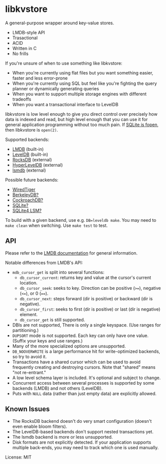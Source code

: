 libkvstore
==========

A general-purpose wrapper around key-value stores.

- LMDB-style API
- Trasactional
- ACID
- Written in C
- No frills

If you're unsure of when to use something like libkvstore:

- When you're currently using flat files but you want something easier, faster and less error-prone
- When you're currently using SQL but feel like you're fighting the query planner or dynamically generating queries
- When you want to support multiple storage engines with different tradeoffs
- When you want a transactional interface to LevelDB

libkvstore is low level enough to give you direct control over precisely how data is indexed and read, but high level enough that you can use it for general application programming without too much pain. If [SQLite is fopen](https://www.sqlite.org/whentouse.html), then libkvstore is `open(2)`.

Supported backends:

- [LMDB](https://symas.com/products/lightning-memory-mapped-database/) (built-in)
- [LevelDB](https://github.com/google/leveldb) (built-in)
- [RocksDB](http://rocksdb.org/) (external)
- [HyperLevelDB](https://github.com/rescrv/HyperLevelDB) (external)
- [lsmdb](https://github.com/btrask/lsmdb) (external)

Possible future backends:

- [WiredTiger](https://docs.mongodb.com/manual/core/wiredtiger/)
- [BerkeleyDB?](http://www.oracle.com/us/products/database/berkeley-db/index.html)
- [CockroachDB?](https://github.com/cockroachdb/cockroach)
- [SQLite?](https://www.sqlite.org/)
- [SQLite4 LSM?](https://www.sqlite.org/src4/doc/trunk/www/lsmusr.wiki)

To build with a given backend, use e.g. `DB=leveldb make`. You may need to `make clean` when switching. Use `make test` to test.

API
---

Please refer to the [LMDB documentation](http://lmdb.tech/doc/group__mdb.html) for general information.

Notable differences from LMDB's API:

- `mdb_cursor_get` is split into several functions:
	- `db_cursor_current`: returns key and value at the cursor's current location.
	- `db_cursor_seek`: seeks to key. Direction can be positive (`>=`), negative (`<=`), or 0 (`==`).
	- `db_cursor_next`: steps forward (dir is positive) or backward (dir is negative).
	- `db_cursor_first`: seeks to first (dir is positive) or last (dir is negative) element.
	- `db_cursor_get` is still supported.
- DBIs are not supported, There is only a single keyspace. (Use ranges for partitioning.)
- `DUPSORT` mode is not supported. Each key can only have one value. (Suffix your keys and use ranges.)
- Many of the more specialized options are unsupported.
- `DB_NOOVERWRITE` is a large performance hit for write-optimized backends, so try to avoid it.
- Transactions have a shared cursor which can be used to avoid frequently creating and destroying cursors. Note that "shared" means "not re-entrant."
- A low level schema layer is included. It's optional and subject to change.
- Concurrent access between several processes is supported by some backends (LMDB) and not others (LevelDB).
- Puts with `NULL` data (rather than just empty data) are explicitly allowed.

Known Issues
------------

- The RocksDB backend doesn't do very smart configuration (doesn't even enable bloom filters).
- The LevelDB-based backends don't support nested transactions yet.
- The lsmdb backend is more or less unsupported.
- Disk formats are not explicitly detected. If your application supports multiple back-ends, you may need to track which one is used manually.

License: MIT

